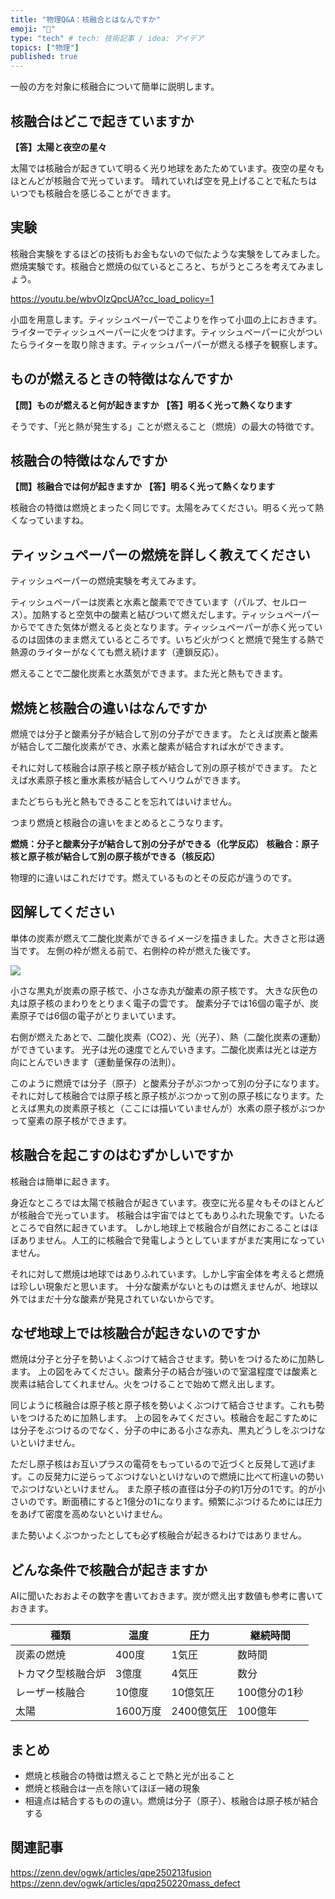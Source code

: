 ```yaml
---
title: "物理Q&A：核融合とはなんですか"
emoji: "💨"
type: "tech" # tech: 技術記事 / idea: アイデア
topics: ["物理"]
published: true
---
```


一般の方を対象に核融合について簡単に説明します。

## 核融合はどこで起きていますか 

**【答】太陽と夜空の星々**

太陽では核融合が起きていて明るく光り地球をあたためています。夜空の星々もほとんどが核融合で光っています。 晴れていれば空を見上げることで私たちはいつでも核融合を感じることができます。

## 実験

核融合実験をするほどの技術もお金もないので似たような実験をしてみました。
燃焼実験です。核融合と燃焼の似ているところと、ちがうところを考えてみましょう。

https://youtu.be/wbvOlzQpcUA?cc_load_policy=1

小皿を用意します。ティッシュペーパーでこよりを作って小皿の上におきます。ライターでティッシュペーパーに火をつけます。ティッシュペーパーに火がついたらライターを取り除きます。ティッシュパーパーが燃える様子を観察します。

## ものが燃えるときの特徴はなんですか

**【問】ものが燃えると何が起きますか**
**【答】明るく光って熱くなります**

そうです、「光と熱が発生する」ことが燃えること（燃焼）の最大の特徴です。

## 核融合の特徴はなんですか 

**【問】核融合では何が起きますか**
**【答】明るく光って熱くなります**

核融合の特徴は燃焼とまったく同じです。太陽をみてください。明るく光って熱くなっていますね。

<!-- （注：光がでない核融合もあるみたいです。また可視光線ではないです。） -->

## ティッシュペーパーの燃焼を詳しく教えてください

ティッシュペーパーの燃焼実験を考えてみます。

ティッシュペーパーは炭素と水素と酸素でできています（パルプ、セルロース）。加熱すると空気中の酸素と結びついて燃えだします。ティッシュペーパーからでてきた気体が燃えると炎となります。ティッシュペーパーが赤く光っているのは固体のまま燃えているところです。いちど火がつくと燃焼で発生する熱で熱源のライターがなくても燃え続けます（連鎖反応）。

燃えることで二酸化炭素と水蒸気ができます。また光と熱もできます。

## 燃焼と核融合の違いはなんですか 

燃焼では分子と酸素分子が結合して別の分子ができます。 たとえば炭素と酸素が結合して二酸化炭素ができ、水素と酸素が結合すれば水ができます。

それに対して核融合は原子核と原子核が結合して別の原子核ができます。 たとえば水素原子核と重水素核が結合してヘリウムができます。

またどちらも光と熱もできることを忘れてはいけません。

つまり燃焼と核融合の違いをまとめるとこうなります。

**燃焼：分子と酸素分子が結合して別の分子ができる（化学反応）**
**核融合：原子核と原子核が結合して別の原子核ができる（核反応）**

物理的に違いはこれだけです。燃えているものとその反応が違うのです。

## 図解してください 

単体の炭素が燃えて二酸化炭素ができるイメージを描きました。大きさと形は適当です。 左側の枠が燃える前で、右側枠の枠が燃えた後です。

![](/images/qpq250218co2.png)

小さな黒丸が炭素の原子核で、小さな赤丸が酸素の原子核です。 大きな灰色の丸は原子核のまわりをとりまく電子の雲です。 酸素分子では16個の電子が、炭素原子では6個の電子がとりまいています。

右側が燃えたあとで、二酸化炭素（CO2）、光（光子）、熱（二酸化炭素の運動）ができています。
光子は光の速度でとんでいきます。二酸化炭素は光とは逆方向にとんでいきます（運動量保存の法則）。

このように燃焼では分子（原子）と酸素分子がぶつかって別の分子になります。それに対して核融合では原子核と原子核がぶつかって別の原子核になります。たとえば黒丸の炭素原子核と（ここには描いていませんが）水素の原子核がぶつかって窒素の原子核ができます。

## 核融合を起こすのはむずかしいですか 

核融合は簡単に起きます。

身近なところでは太陽で核融合が起きています。夜空に光る星々もそのほとんどが核融合で光っています。 核融合は宇宙ではとてもありふれた現象です。いたるところで自然に起きています。 しかし地球上で核融合が自然におこることはほぼありません。人工的に核融合で発電しようとしていますがまだ実用になっていません。

それに対して燃焼は地球ではありふれています。しかし宇宙全体を考えると燃焼は珍しい現象だと思います。 十分な酸素がないとものは燃えませんが、地球以外ではまだ十分な酸素が発見されていないからです。

## なぜ地球上では核融合が起きないのですか

燃焼は分子と分子を勢いよくぶつけて結合させます。勢いをつけるために加熱します。 上の図をみてください。酸素分子の結合が強いので室温程度では酸素と炭素は結合してくれません。火をつけることで始めて燃え出します。

同じように核融合は原子核と原子核を勢いよくぶつけて結合させます。これも勢いをつけるために加熱します。 上の図をみてください。核融合を起こすためには分子をぶつけるのでなく、分子の中にある小さな赤丸、黒丸どうしをぶつけないといけません。

ただし原子核はお互いプラスの電荷をもっているので近づくと反発して逃げます。この反発力に逆らってぶつけないといけないので燃焼に比べて桁違いの勢いでぶつけないといけません。 また原子核の直径は分子の約1万分の1です。的が小さいのです。断面積にすると1億分の1になります。頻繁にぶつけるためには圧力をあげて密度を高めないといけません。

また勢いよくぶつかったとしても必ず核融合が起きるわけではありません。

## どんな条件で核融合が起きますか

AIに聞いたおおよその数字を書いておきます。炭が燃え出す数値も参考に書いておきます。

|種類|温度|圧力|継続時間|
|----|----|----|----|
|炭素の燃焼|400度|1気圧|数時間|
|トカマク型核融合炉|3億度|4気圧|数分|
|レーザー核融合|10億度|10億気圧|100億分の1秒|
|太陽|1600万度|2400億気圧|100億年|

## まとめ 

- 燃焼と核融合の特徴は燃えることで熱と光が出ること
- 燃焼と核融合は一点を除いてほぼ一緒の現象
- 相違点は結合するものの違い。燃焼は分子（原子）、核融合は原子核が結合する

## 関連記事
https://zenn.dev/ogwk/articles/qpe250213fusion
https://zenn.dev/ogwk/articles/qpq250220mass_defect
